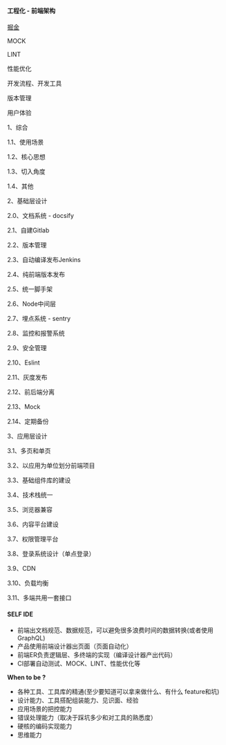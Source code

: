 #### 工程化 - 前端架构

[掘金](https://juejin.im/post/5cea1f705188250640005472)

MOCK

LINT

性能优化

开发流程、开发工具

版本管理

用户体验

1、综合

1.1、使用场景

1.2、核心思想

1.3、切入角度

1.4、其他

2、基础层设计

2.0、文档系统 - docsify

2.1、自建Gitlab

2.2、版本管理

2.3、自动编译发布Jenkins

2.4、纯前端版本发布

2.5、统一脚手架

2.6、Node中间层

2.7、埋点系统 - sentry

2.8、监控和报警系统

2.9、安全管理

2.10、Eslint

2.11、灰度发布

2.12、前后端分离

2.13、Mock

2.14、定期备份

3、应用层设计

3.1、多页和单页

3.2、以应用为单位划分前端项目

3.3、基础组件库的建设

3.4、技术栈统一

3.5、浏览器兼容

3.6、内容平台建设

3.7、权限管理平台

3.8、登录系统设计（单点登录）

3.9、CDN

3.10、负载均衡

3.11、多端共用一套接口

#### SELF IDE

- 前端出文档规范、数据规范，可以避免很多浪费时间的数据转换(或者使用GraphQL)
- 产品使用前端设计器出页面（页面自动化）
- 前端ER负责逻辑层、多终端的实现（编译设计器产出代码）
- CI部署自动测试、MOCK、LINT、性能优化等

**When to be ?**

- 各种工具、工具库的精通(至少要知道可以拿来做什么、有什么 feature和坑)
- 设计能力、工具搭配组装能力、见识面、经验
- 应用场景的把控能力
- 错误处理能力（取决于踩坑多少和对工具的熟悉度）
- 硬核的编码实现能力
- 思维能力

